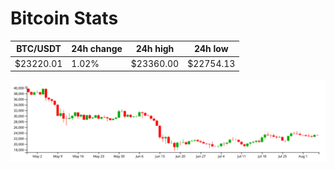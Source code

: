 # Bitcoin Stats

BTC/USDT|24h change|24h high|24h low|
|---|---|---|---|
|$23220.01|1.02%|$23360.00|$22754.13|

<img src="./chart.svg">
